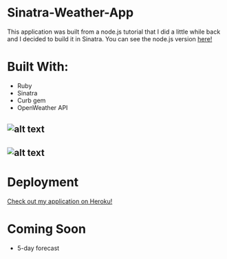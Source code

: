 # Sinatra-Weather-App

This application was built from a node.js tutorial that I did a little while back and I decided to build it in Sinatra. You can see the node.js version [here!](https://github.com/ChrisMFernandes/weatherapp-node)

# Built With:

* Ruby
* Sinatra
* Curb gem
* OpenWeather API

![alt text](https://github.com/ChrisMFernandes/sinatra-weather-app/blob/master/public/images/image1.png "Landing page")
---
![alt text](https://github.com/ChrisMFernandes/sinatra-weather-app/blob/master/public/images/image2.png "Landing page")
---

# Deployment

[Check out my application on Heroku!](https://stormy-fortress-60422.herokuapp.com/)

# Coming Soon

* 5-day forecast